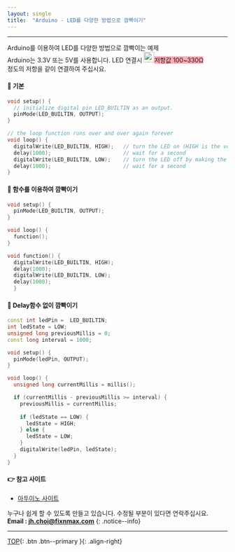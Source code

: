 ```yaml
---
layout: single
title:  "Arduino - LED를 다양한 방법으로 깜빡이기"
---
```


***
Arduino를 이용하여 LED를 다양한 방법으로 깜빡이는 예제  
Arduino는 3.3V 또는 5V를 사용합니다. LED 연결시 <img width="24" alt="star1" src="https://user-images.githubusercontent.com/78655692/151471925-e5f35751-d4b9-416b-b41d-a059267a09e3.png"><span style="background-color:#FF778899">저항값 100~330Ω </span>  
정도의 저항을 같이 연결하여 주십시요.

#### 🔨 기본
```cpp
void setup() {
  // initialize digital pin LED_BUILTIN as an output.
  pinMode(LED_BUILTIN, OUTPUT);
}

// the loop function runs over and over again forever
void loop() {
  digitalWrite(LED_BUILTIN, HIGH);   // turn the LED on (HIGH is the voltage level)
  delay(1000);                       // wait for a second
  digitalWrite(LED_BUILTIN, LOW);    // turn the LED off by making the voltage LOW
  delay(1000);                       // wait for a second
}
```

#### 🔨 함수를 이용하여 깜빡이기
```cpp
void setup() {
  pinMode(LED_BUILTIN, OUTPUT);
}

void loop() {
  function();
}

void function() {
  digitalWrite(LED_BUILTIN, HIGH);   
  delay(1000);                       
  digitalWrite(LED_BUILTIN, LOW);    
  delay(1000); 
  }
```

#### 🔨 Delay함수 없이 깜빡이기
```cpp
const int ledPin =  LED_BUILTIN;
int ledState = LOW;            
unsigned long previousMillis = 0;    
const long interval = 1000;          

void setup() {
  pinMode(ledPin, OUTPUT);
}

void loop() {
  unsigned long currentMillis = millis();

  if (currentMillis - previousMillis >= interval) {
    previousMillis = currentMillis;
    
    if (ledState == LOW) {
      ledState = HIGH;
    } else {
      ledState = LOW;
    }
    digitalWrite(ledPin, ledState);
  }
}
```

#### 👉 참고 사이트
- <a href="https://docs.arduino.cc/built-in-examples/basics/Blink#hardware-required">아두이노 사이트</a>

누구나 쉽게 할 수 있도록 만들고 있습니다. 수정될 부분이 있다면 연락주십시요.  
**Email : jh.choi@fixnmax.com**
{: .notice--info}

***

[TOP](#){: .btn .btn--primary }{: .align-right}
